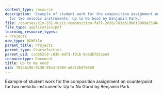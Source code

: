```yaml
---
content_type: resource
description: 'Example of student work for the composition assignment on counterpoint
  for two melodic instruments: Up to No Good by Benjamin Park.'
file: /courses/21m-351-music-composition-fall-2008/763ab196613899a35904a03f2b9f6650_park_nogood.pdf
file_type: application/pdf
learning_resource_types:
- Projects
ocw_type: OCWFile
parent_title: Projects
parent_type: CourseSection
parent_uid: cce552c0-c03b-6df3-f01b-8a6d57032ee9
resourcetype: Document
title: Up to No Good
uid: 763ab196-6138-99a3-5904-a03f2b9f6650
---
```

Example of student work for the composition assignment on counterpoint for two melodic instruments: Up to No Good by Benjamin Park.

